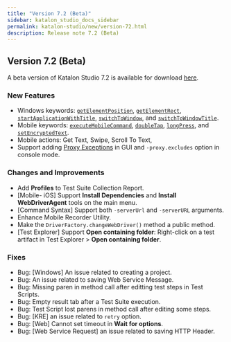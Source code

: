 ```yaml
---
title: "Version 7.2 (Beta)" 
sidebar: katalon_studio_docs_sidebar
permalink: katalon-studio/new/version-72.html
description: Release note 7.2 (Beta)
---
```


## Version 7.2 (Beta)

A beta version of Katalon Studio 7.2 is available for download [here](https://github.com/katalon-studio/katalon-studio/releases).

### New Features

* Windows keywords: [`getElementPosition`](https://docs.katalon.com/katalon-studio/docs/windows-kw-get-element-position.html), [`getElementRect`](https://docs.katalon.com/katalon-studio/docs/windows-kw-get-element-rect.html), [`startApplicationWithTitle`](https://docs.katalon.com/katalon-studio/docs/windows-kw-start-app-title.html), [`switchToWindow`](https://docs.katalon.com/katalon-studio/docs/windows-kw-switch-window.html), and [`switchToWindowTitle`](https://docs.katalon.com/katalon-studio/docs/windows-kw-switch-window-title.html).
* Mobile keywords: [`executeMobileCommand`](https://docs.katalon.com/katalon-studio/docs/mobile-execute-command.html), [`doubleTap`](https://docs.katalon.com/katalon-studio/docs/mobile-double-tap.html), [`longPress`](https://docs.katalon.com/katalon-studio/docs/mobile-long-press.html), and [`setEncryptedText`](https://docs.katalon.com/katalon-studio/docs/mobile-set-encrypted-text.html).
* Mobile actions: Get Text, Swipe, Scroll To Text,
* Support adding [Proxy Exceptions](https://docs.katalon.com/katalon-studio/docs/proxy-preferences.html) in GUI and `-proxy.excludes` option in console mode.

### Changes and Improvements

* Add **Profiles** to Test Suite Collection Report.
* [Mobile- iOS] Support **Install Dependencies** and **Install WebDriverAgent** tools on the main menu.
* [Command Syntax] Support both `-serverUrl` and `-serverURL` arguments.
* Enhance Mobile Recorder Utility.
* Make the `DriverFactory.changeWebDriver()` method a public method.
* [Test Explorer] Support **Open containing folder**: Right-click on a test artifact in Test Explorer > **Open containing folder**.

### Fixes

* Bug: [Windows] An issue related to creating a project.
* Bug: An issue related to saving Web Service Message.
* Bug: Missing paren in method call after editting test steps in Test Scripts.
* Bug: Empty result tab after a Test Suite execution.
* Bug: Test Script lost parens in method call after editing some steps.
* Bug: [KRE] an issue related to `retry` option.
* Bug: [Web] Cannot set timeout in **Wait for options**.
* Bug: [Web Service Request] an issue related to saving HTTP Header.
